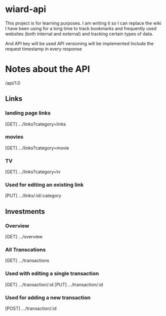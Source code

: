 # wiard-api

This project is for learning purposes. I am writing it so I can replace the wiki I have been using for a long time to track bookmarks and frequently used websites (both internal and external) and tracking certain types of data.

And API key will be used
API versioning will be implemented
Include the request timestamp in every response


# Notes about the API

/api/1.0

## Links

### landing page links
[GET] .../links?category=links

### movies
[GET] .../links?category=movie

### TV
[GET] .../links?category=tv

### Used for editing an existing link
[PUT] .../links/:id/:category

## Investments

### Overview
[GET] .../overview

### All Transcations
[GET] .../transactions

### Used with editing a single transaction
[GET] .../transaction/:id
[PUT] .../transaction/:id

### Used for adding a new transaction
[POST] .../transaction/:id
